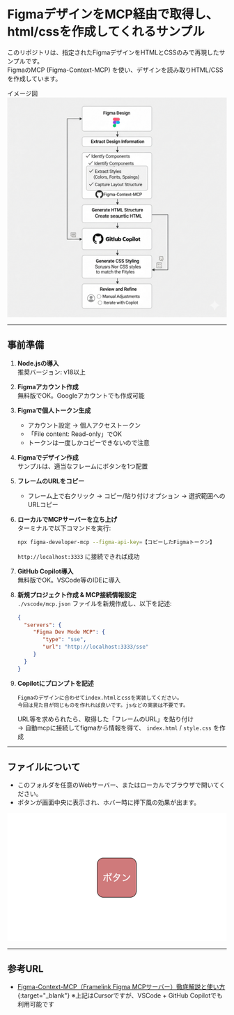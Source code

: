 # FigmaデザインをMCP経由で取得し、html/cssを作成してくれるサンプル

このリポジトリは、指定されたFigmaデザインをHTMLとCSSのみで再現したサンプルです。  
FigmaのMCP (Figma-Context-MCP) を使い、デザインを読み取りHTML/CSSを作成しています。  

イメージ図
![MCPフロー図](mcp_flow.png)

---

## 事前準備

1. **Node.jsの導入**  
    推奨バージョン: v18以上

2. **Figmaアカウント作成**  
    無料版でOK。Googleアカウントでも作成可能

3. **Figmaで個人トークン生成**  
    - アカウント設定 → 個人アクセストークン  
    - 「File content: Read-only」でOK  
    - トークンは一度しかコピーできないので注意

4. **Figmaでデザイン作成**  
    サンプルは、適当なフレームにボタンを1つ配置

5. **フレームのURLをコピー**  
    - フレーム上で右クリック → コピー/貼り付けオプション → 選択範囲へのURLコピー

6. **ローカルでMCPサーバーを立ち上げ**  
    ターミナルで以下コマンドを実行:
    ```bash
    npx figma-developer-mcp --figma-api-key=【コピーしたFigmaトークン】
    ```
    `http://localhost:3333` に接続できれば成功

7. **GitHub Copilot導入**  
    無料版でOK。VSCode等のIDEに導入

8. **新規プロジェクト作成 & MCP接続情報設定**  
    `./vscode/mcp.json` ファイルを新規作成し、以下を記述:
    ```json
    {
      "servers": {
         "Figma Dev Mode MCP": {
            "type": "sse",
            "url": "http://localhost:3333/sse"
         }
      }
    }
    ```

9. **Copilotにプロンプトを記述**  
    ```text
    Figmaのデザインに合わせてindex.htmlとcssを実装してください。  
    今回は見た目が同じものを作れれば良いです。jsなどの実装は不要です。
    ```
    URL等を求められたら、取得した「フレームのURL」を貼り付け  
    → 自動mcpに接続してfigmaから情報を得て、 `index.html` / `style.css` を作成

---

## ファイルについて

- このフォルダを任意のWebサーバー、またはローカルでブラウザで開いてください。
- ボタンが画面中央に表示され、ホバー時に押下風の効果が出ます。

![サンプル画像](sample.png)

---

## 参考URL

- [Figma-Context-MCP（Framelink Figma MCPサーバー）徹底解説と使い方](https://qiita.com/syukan3/items/497a8a1aa93b4e2bafe8){:target="_blank"}
  ※上記はCursorですが、VSCode + GitHub Copilotでも利用可能です

